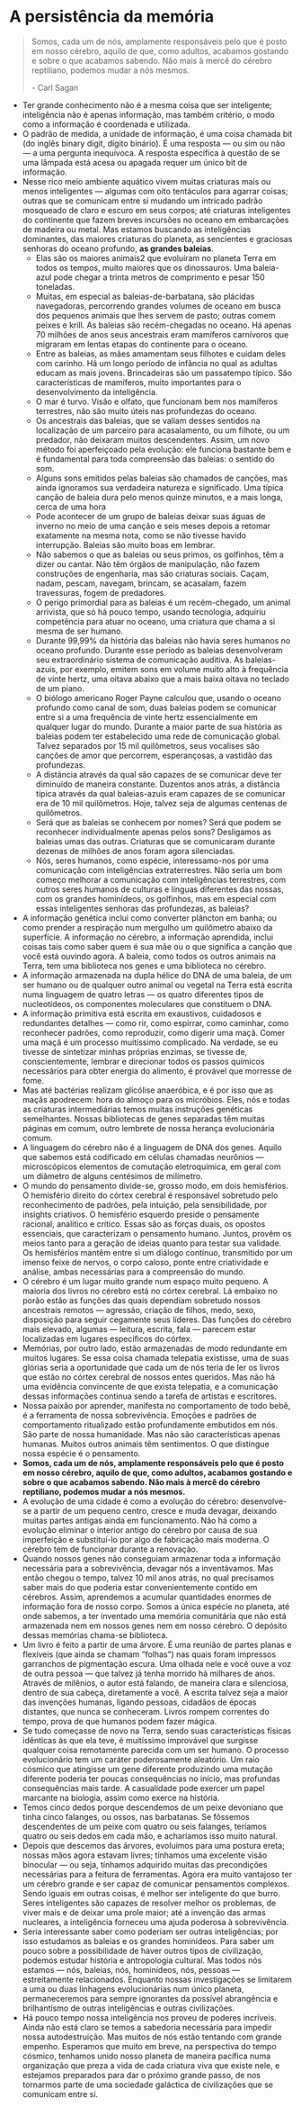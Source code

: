 # A persistência da memória

> Somos, cada um de nós, amplamente responsáveis pelo que é posto em nosso cérebro, aquilo de que, como adultos, acabamos gostando e sobre o que acabamos sabendo. Não mais à mercê do cérebro reptiliano, podemos mudar a nós mesmos. 
> 
> \- Carl Sagan

- Ter grande conhecimento não é a mesma coisa que ser inteligente; inteligência não é apenas informação, mas também critério, o modo como a informação é coordenada e utilizada.
- O padrão de medida, a unidade de informação, é uma coisa chamada bit (do inglês binary digit, dígito binário). É uma resposta — ou sim ou não — a uma pergunta inequívoca. A resposta específica à questão de se uma lâmpada está acesa ou apagada requer um único bit de informação.
- Nesse rico meio ambiente aquático vivem muitas criaturas mais ou menos inteligentes — algumas com oito tentáculos para agarrar coisas; outras que se comunicam entre si mudando um intricado padrão mosqueado de claro e escuro em seus corpos; até criaturas inteligentes do continente que fazem breves incursões no oceano em embarcações de madeira ou metal. Mas estamos buscando as inteligências dominantes, das maiores criaturas do planeta, as sencientes e graciosas senhoras do oceano profundo, **as grandes baleias**.
    - Elas são os maiores animais2 que evoluíram no planeta Terra em todos os tempos, muito maiores que os dinossauros. Uma baleia-azul pode chegar a trinta metros de comprimento e pesar 150 toneladas.
    - Muitas, em especial as baleias-de-barbatana, são plácidas navegadoras, percorrendo grandes volumes de oceano em busca dos pequenos animais que lhes servem de pasto; outras comem peixes e krill. As baleias são recém-chegadas no oceano. Há apenas 70 milhões de anos seus ancestrais eram mamíferos carnívoros que migraram em lentas etapas do continente para o oceano.
    - Entre as baleias, as mães amamentam seus filhotes e cuidam deles com carinho. Há um longo período de infância no qual as adultas educam as mais jovens. Brincadeiras são um passatempo típico. São características de mamíferos, muito importantes para o desenvolvimento da inteligência.
    - O mar é turvo. Visão e olfato, que funcionam bem nos mamíferos terrestres, não são muito úteis nas profundezas do oceano.
    - Os ancestrais das baleias, que se valiam desses sentidos na localização de um parceiro para acasalamento, ou um filhote, ou um predador, não deixaram muitos descendentes. Assim, um novo método foi aperfeiçoado pela evolução: ele funciona bastante bem e é fundamental para toda compreensão das baleias: o sentido do som.
    - Alguns sons emitidos pelas baleias são chamados de canções, mas ainda ignoramos sua verdadeira natureza e significado. Uma típica canção de baleia dura pelo menos quinze minutos, e a mais longa, cerca de uma hora
    - Pode acontecer de um grupo de baleias deixar suas águas de inverno no meio de uma canção e seis meses depois a retomar exatamente na mesma nota, como se não tivesse havido interrupção. Baleias são muito boas em lembrar.
    - Não sabemos o que as baleias ou seus primos, os golfinhos, têm a dizer ou cantar. Não têm órgãos de manipulação, não fazem construções de engenharia, mas são criaturas sociais. Caçam, nadam, pescam, navegam, brincam, se acasalam, fazem travessuras, fogem de predadores.
    - O perigo primordial para as baleias é um recém-chegado, um animal arrivista, que só há pouco tempo, usando tecnologia, adquiriu competência para atuar no oceano, uma criatura que chama a si mesma de ser humano.
    - Durante 99,99% da história das baleias não havia seres humanos no oceano profundo. Durante esse período as baleias desenvolveram seu extraordinário sistema de comunicação auditiva. As baleias-azuis, por exemplo, emitem sons em volume muito alto à frequência de vinte hertz, uma oitava abaixo que a mais baixa oitava no teclado de um piano.
    - O biólogo americano Roger Payne calculou que, usando o oceano profundo como canal de som, duas baleias podem se comunicar entre si a uma frequência de vinte hertz essencialmente em qualquer lugar do mundo. Durante a maior parte de sua história as baleias podem ter estabelecido uma rede de comunicação global. Talvez separados por 15 mil quilômetros, seus vocalises são canções de amor que percorrem, esperançosas, a vastidão das profundezas.
    - A distância através da qual são capazes de se comunicar deve ter diminuído de maneira constante. Duzentos anos atrás, a distância típica através da qual baleias-azuis eram capazes de se comunicar era de 10 mil quilômetros. Hoje, talvez seja de algumas centenas de quilômetros.
    - Será que as baleias se conhecem por nomes? Será que podem se reconhecer individualmente apenas pelos sons? Desligamos as baleias umas das outras. Criaturas que se comunicaram durante dezenas de milhões de anos foram agora silenciadas.
    - Nós, seres humanos, como espécie, interessamo-nos por uma comunicação com inteligências extraterrestres. Não seria um bom começo melhorar a comunicação com inteligências terrestres, com outros seres humanos de culturas e línguas diferentes das nossas, com os grandes hominídeos, os golfinhos, mas em especial com essas inteligentes senhoras das profundezas, as baleias?
- A informação genética inclui como converter plâncton em banha; ou como prender a respiração num mergulho um quilômetro abaixo da superfície. A informação no cérebro, a informação aprendida, inclui coisas tais como saber quem é sua mãe ou o que significa a canção que você está ouvindo agora. A baleia, como todos os outros animais na Terra, tem uma biblioteca nos genes e uma biblioteca no cérebro.
- A informação armazenada na dupla hélice do DNA de uma baleia, de um ser humano ou de qualquer outro animal ou vegetal na Terra está escrita numa linguagem de quatro letras — os quatro diferentes tipos de nucleotídeos, os componentes moleculares que constituem o DNA.
- A informação primitiva está escrita em exaustivos, cuidadosos e redundantes detalhes — como rir, como espirrar, como caminhar, como reconhecer padrões, como reproduzir, como digerir uma maçã. Comer uma maçã é um processo muitíssimo complicado. Na verdade, se eu tivesse de sintetizar minhas próprias enzimas, se tivesse de, conscientemente, lembrar e direcionar todos os passos químicos necessários para obter energia do alimento, é provável que morresse de fome.
- Mas até bactérias realizam glicólise anaeróbica, e é por isso que as maçãs apodrecem: hora do almoço para os micróbios. Eles, nós e todas as criaturas intermediárias temos muitas instruções genéticas semelhantes. Nossas bibliotecas de genes separadas têm muitas páginas em comum, outro lembrete de nossa herança evolucionária comum.
- A linguagem do cérebro não é a linguagem de DNA dos genes. Aquilo que sabemos está codificado em células chamadas neurônios — microscópicos elementos de comutação eletroquímica, em geral com um diâmetro de alguns centésimos de milímetro.
- O mundo do pensamento divide-se, grosso modo, em dois hemisférios. O hemisfério direito do córtex cerebral é responsável sobretudo pelo reconhecimento de padrões, pela intuição, pela sensibilidade, por insights criativos. O hemisfério esquerdo preside o pensamente racional, analítico e crítico. Essas são as forças duais, os opostos essenciais, que caracterizam o pensamento humano. Juntos, provêm os meios tanto para a geração de ideias quanto para testar sua validade. Os hemisférios mantêm entre si um diálogo contínuo, transmitido por um imenso feixe de nervos, o corpo caloso, ponte entre criatividade e análise, ambas necessárias para a compreensão do mundo.
- O cérebro é um lugar muito grande num espaço muito pequeno. A maioria dos livros no cérebro está no córtex cerebral. Lá embaixo no porão estão as funções das quais dependiam sobretudo nossos ancestrais remotos — agressão, criação de filhos, medo, sexo, disposição para seguir cegamente seus líderes. Das funções do cérebro mais elevado, algumas — leitura, escrita, fala — parecem estar localizadas em lugares específicos do córtex.
- Memórias, por outro lado, estão armazenadas de modo redundante em muitos lugares. Se essa coisa chamada telepatia existisse, uma de suas glórias seria a oportunidade que cada um de nós teria de ler os livros que estão no córtex cerebral de nossos entes queridos. Mas não há uma evidência convincente de que exista telepatia, e a comunicação dessas informações continua sendo a tarefa de artistas e escritores.
- Nossa paixão por aprender, manifesta no comportamento de todo bebê, é a ferramenta de nossa sobrevivência. Emoções e padrões de comportamento ritualizado estão profundamente embutidos em nós. São parte de nossa humanidade. Mas não são características apenas humanas. Muitos outros animais têm sentimentos. O que distingue nossa espécie é o pensamento.
- **Somos, cada um de nós, amplamente responsáveis pelo que é posto em nosso cérebro, aquilo de que, como adultos, acabamos gostando e sobre o que acabamos sabendo. Não mais à mercê do cérebro reptiliano, podemos mudar a nós mesmos.**
- A evolução de uma cidade é como a evolução do cérebro: desenvolve-se a partir de um pequeno centro, cresce e muda devagar, deixando muitas partes antigas ainda em funcionamento. Não há como a evolução eliminar o interior antigo do cérebro por causa de sua imperfeição e substituí-lo por algo de fabricação mais moderna. O cérebro tem de funcionar durante a renovação.
- Quando nossos genes não conseguiam armazenar toda a informação necessária para a sobrevivência, devagar nós a inventávamos. Mas então chegou o tempo, talvez 10 mil anos atrás, no qual precisamos saber mais do que poderia estar convenientemente contido em cérebros. Assim, aprendemos a acumular quantidades enormes de informação fora de nosso corpo. Somos a única espécie no planeta, até onde sabemos, a ter inventado uma memória comunitária que não está armazenada nem em nossos genes nem em nosso cérebro. O depósito dessas memórias chama-se biblioteca.
- Um livro é feito a partir de uma árvore. É uma reunião de partes planas e flexíveis (que ainda se chamam “folhas”) nas quais foram impressos garranchos de pigmentação escura. Uma olhada nele e você ouve a voz de outra pessoa — que talvez já tenha morrido há milhares de anos. Através de milênios, o autor está falando, de maneira clara e silenciosa, dentro de sua cabeça, diretamente a você. A escrita talvez seja a maior das invenções humanas, ligando pessoas, cidadãos de épocas distantes, que nunca se conheceram. Livros rompem correntes do tempo, prova de que humanos podem fazer mágica.
- Se tudo começasse de novo na Terra, sendo suas características físicas idênticas às que ela teve, é muitíssimo improvável que surgisse qualquer coisa remotamente parecida com um ser humano. O processo evolucionário tem um caráter poderosamente aleatório. Um raio cósmico que atingisse um gene diferente produzindo uma mutação diferente poderia ter poucas consequências no início, mas profundas consequências mais tarde. A casualidade pode exercer um papel marcante na biologia, assim como exerce na história.
- Temos cinco dedos porque descendemos de um peixe devoniano que tinha cinco falanges, ou ossos, nas barbatanas. Se fôssemos descendentes de um peixe com quatro ou seis falanges, teríamos quatro ou seis dedos em cada mão, e acharíamos isso muito natural.
- Depois que descemos das árvores, evoluímos para uma postura ereta; nossas mãos agora estavam livres; tínhamos uma excelente visão binocular — ou seja, tínhamos adquirido muitas das precondições necessárias para a feitura de ferramentas. Agora era muito vantajoso ter um cérebro grande e ser capaz de comunicar pensamentos complexos. Sendo iguais em outras coisas, é melhor ser inteligente do que burro. Seres inteligentes são capazes de resolver melhor os problemas, de viver mais e de deixar uma prole maior; até a invenção das armas nucleares, a inteligência forneceu uma ajuda poderosa à sobrevivência.
- Seria interessante saber como poderiam ser outras inteligências; por isso estudamos as baleias e os grandes hominídeos. Para saber um pouco sobre a possibilidade de haver outros tipos de civilização, podemos estudar história e antropologia cultural. Mas todos nós estamos — nós, baleias, nós, hominídeos, nós, pessoas — estreitamente relacionados. Enquanto nossas investigações se limitarem a uma ou duas linhagens evolucionárias num único planeta, permaneceremos para sempre ignorantes da possível abrangência e brilhantismo de outras inteligências e outras civilizações.
- Há pouco tempo nossa inteligência nos proveu de poderes incríveis. Ainda não está claro se temos a sabedoria necessária para impedir nossa autodestruição. Mas muitos de nós estão tentando com grande empenho. Esperamos que muito em breve, na perspectiva do tempo cósmico, tenhamos unido nosso planeta de maneira pacífica numa organização que preza a vida de cada criatura viva que existe nele, e estejamos preparados para dar o próximo grande passo, de nos tornarmos parte de uma sociedade galáctica de civilizações que se comunicam entre si.